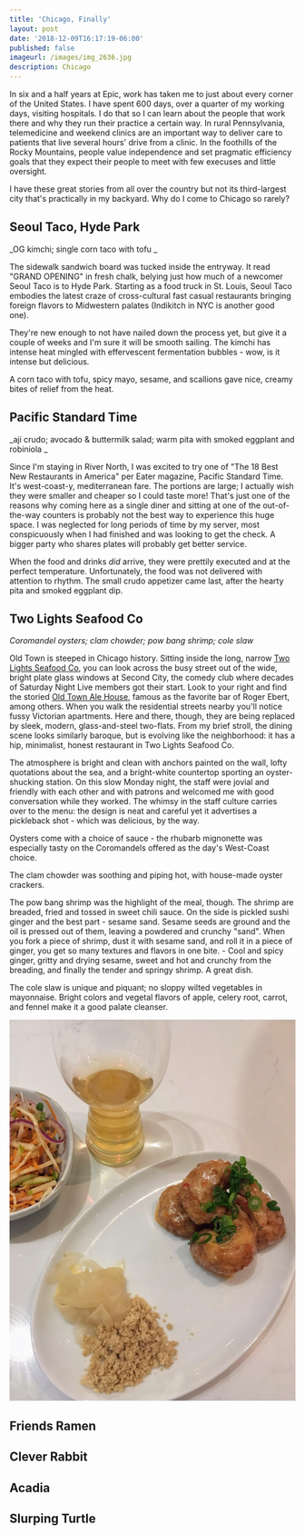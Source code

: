 ```yaml
---
title: 'Chicago, Finally'
layout: post
date: '2018-12-09T16:17:19-06:00'
published: false
imageurl: /images/img_2636.jpg
description: Chicago
---
```

In six and a half years at Epic, work has taken me to just about every corner of the United States. I have spent 600 days, over a quarter of my working days, visiting hospitals. I do that so I can learn about the people that work there and why they run their practice a certain way. In rural Pennsylvania, telemedicine and weekend clinics are an important way to deliver care to patients that live several hours' drive from a clinic. In the foothills of the Rocky Mountains, people value independence and set pragmatic efficiency goals that they expect their people to meet with few execuses and little oversight.

I have these great stories from all over the country but not its third-largest city that's practically in my backyard. Why do I come to Chicago so rarely?

## Seoul Taco, Hyde Park

_OG kimchi; single corn taco with tofu
_

The sidewalk sandwich board was tucked inside the entryway. It read "GRAND OPENING" in fresh chalk, belying just how much of a newcomer Seoul Taco is to Hyde Park. Starting as a food truck in St. Louis, Seoul Taco embodies the latest craze of cross-cultural fast casual restaurants bringing foreign flavors to Midwestern palates (Indikitch in NYC is another good one).

They're new enough to not have nailed down the process yet, but give it a couple of weeks and I'm sure it will be smooth sailing. The kimchi has intense heat mingled with effervescent fermentation bubbles - wow, is it intense but delicious.

A corn taco with tofu, spicy mayo, sesame, and scallions gave nice, creamy bites of relief from the heat.

## Pacific Standard Time

_aji crudo; avocado & buttermilk salad; warm pita with smoked eggplant and robiniola
_

Since I'm staying in River North, I was excited to try one of "The 18 Best New Restaurants in America" per Eater magazine, Pacific Standard Time. It's west-coast-y, mediterranean fare. The portions are large; I actually wish they were smaller and cheaper so I could taste more! That's just one of the reasons why coming here as a single diner and sitting at one of the out-of-the-way counters is probably not the best way to experience this huge space. I was neglected for long periods of time by my server, most conspicuously when I had finished and was looking to get the check. A bigger party who shares plates will probably get better service.

When the food and drinks _did_ arrive, they were prettily executed and at the perfect temperature. Unfortunately, the food was not delivered with attention to rhythm. The small crudo appetizer came last, after the hearty pita and smoked eggplant dip.

## Two Lights Seafood Co

_Coromandel oysters; clam chowder; pow bang shrimp; cole slaw_

Old Town is steeped in Chicago history. Sitting inside the long, narrow [Two Lights Seafood Co](https://www.twolightschicago.com/), you can look across the busy street out of the wide, bright plate glass windows at Second City, the comedy club where decades of Saturday Night Live members got their start. Look to your right and find the storied [Old Town Ale House](https://www.thrillist.com/drink/chicago/no-shots-allowed-an-oral-history-of-the-old-town-ale-house), famous as the favorite bar of Roger Ebert, among others. When you walk the residential streets nearby you'll notice fussy Victorian apartments. Here and there, though, they are being replaced by sleek, modern, glass-and-steel two-flats. From my brief stroll, the dining scene looks similarly baroque, but is evolving like the neighborhood: it has a hip, minimalist, honest restaurant in Two Lights Seafood Co. 

The atmosphere is bright and clean with anchors painted on the wall, lofty quotations about the sea, and a bright-white countertop sporting an oyster-shucking station. On this slow Monday night, the staff were jovial and friendly with each other and with patrons and welcomed me with good conversation while they worked. The whimsy in the staff culture carries over to the menu: the design is neat and careful yet it advertises a pickleback shot - which was delicious, by the way.

Oysters come with a choice of sauce - the rhubarb mignonette was especially tasty on the Coromandels offered as the day's West-Coast choice.

The clam chowder was soothing and piping hot, with house-made oyster crackers. 

The pow bang shrimp was the highlight of the meal, though. The shrimp are breaded, fried and tossed in sweet chili sauce. On the side is pickled sushi ginger and the best part - sesame sand. Sesame seeds are ground and the oil is pressed out of them, leaving a powdered and crunchy "sand". When you fork a piece of shrimp, dust it with sesame sand, and roll it in a piece of ginger, you get so many textures and flavors in one bite. - Cool and spicy ginger, gritty and drying sesame, sweet and hot and crunchy from the breading, and finally the tender and springy shrimp. A great dish.

The cole slaw is unique and piquant; no sloppy wilted vegetables in mayonnaise. Bright colors and vegetal flavors of apple, celery root, carrot, and fennel make it a good palate cleanser. 

![Pow bang shrimp; with sesame sand and cole slaw](/images/img_2636.jpg)



## Friends Ramen

## Clever Rabbit

## Acadia

## Slurping Turtle

